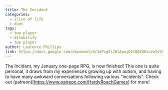 ```yaml
---
title: The Incident
categories:
  - slice of life
  - duet
tags:
  - two player
  - disability
  - two player
author: Laurence Phillips
link: https://docs.google.com/document/d/1dFzg2sJ6lAowjO2rBAZUOsnveZvVXpM5HQNSIl1YB-U/edit?usp=sharing
---
```


The Incident, my January one-page RPG, is now finished! This one is quite personal, it draws from my experiences growing up with autism, and having to have many awkward conversations following various "incidents". Check out (patreon)[https://www.patreon.com/HardyRoachGames] for more!
